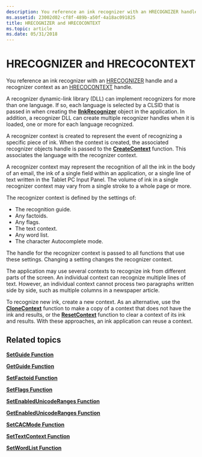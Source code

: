 ```yaml
---
description: You reference an ink recognizer with an HRECOGNIZER handle and a recognizer context as an HRECOCONTEXT handle.A recognizer dynamic-link library (DLL) can implement recognizers for more than one language.
ms.assetid: 23002d02-cf8f-489b-a50f-4a18ac091825
title: HRECOGNIZER and HRECOCONTEXT
ms.topic: article
ms.date: 05/31/2018
---
```


# HRECOGNIZER and HRECOCONTEXT

You reference an ink recognizer with an [HRECOGNIZER](hrecognizer-handle.md) handle and a recognizer context as an [HRECOCONTEXT](hrecocontext-handle.md) handle.

A recognizer dynamic-link library (DLL) can implement recognizers for more than one language. If so, each language is selected by a CLSID that is passed in when creating the [**IInkRecognizer**](/windows/desktop/api/msinkaut/nn-msinkaut-iinkrecognizer) object in the application. In addition, a recognizer DLL can create multiple recognizer handles when it is loaded, one or more for each language recognized.

A recognizer context is created to represent the event of recognizing a specific piece of ink. When the context is created, the associated recognizer objects handle is passed to the [**CreateContext**](/windows/desktop/api/recapis/nf-recapis-createcontext) function. This associates the language with the recognizer context.

A recognizer context may represent the recognition of all the ink in the body of an email, the ink of a single field within an application, or a single line of text written in the Tablet PC Input Panel. The volume of ink in a single recognizer context may vary from a single stroke to a whole page or more.

The recognizer context is defined by the settings of:

-   The recognition guide.
-   Any factoids.
-   Any flags.
-   The text context.
-   Any word list.
-   The character Autocomplete mode.

The handle for the recognizer context is passed to all functions that use these settings. Changing a setting changes the recognizer context.

The application may use several contexts to recognize ink from different parts of the screen. An individual context can recognize multiple lines of text. However, an individual context cannot process two paragraphs written side by side, such as multiple columns in a newspaper article.

To recognize new ink, create a new context. As an alternative, use the [**CloneContext**](/windows/desktop/api/recapis/nf-recapis-clonecontext) function to make a copy of a context that does not have the ink and results, or the [**ResetContext**](/windows/desktop/api/recapis/nf-recapis-resetcontext) function to clear a context of its ink and results. With these approaches, an ink application can reuse a context.

## Related topics

<dl> <dt>

[**SetGuide Function**](/windows/desktop/api/recapis/nf-recapis-setguide)
</dt> <dt>

[**GetGuide Function**](/windows/desktop/api/recapis/nf-recapis-getguide)
</dt> <dt>

[**SetFactoid Function**](/windows/desktop/api/recapis/nf-recapis-setfactoid)
</dt> <dt>

[**SetFlags Function**](/windows/desktop/api/recapis/nf-recapis-setflags)
</dt> <dt>

[**SetEnabledUnicodeRanges Function**](/windows/desktop/api/recapis/nf-recapis-setenabledunicoderanges)
</dt> <dt>

[**GetEnabledUnicodeRanges Function**](/windows/desktop/api/recapis/nf-recapis-getenabledunicoderanges)
</dt> <dt>

[**SetCACMode Function**](/windows/desktop/api/recapis/nf-recapis-setcacmode)
</dt> <dt>

[**SetTextContext Function**](/windows/desktop/api/recapis/nf-recapis-settextcontext)
</dt> <dt>

[**SetWordList Function**](/windows/desktop/api/recapis/nf-recapis-setwordlist)
</dt> </dl>

 

 



